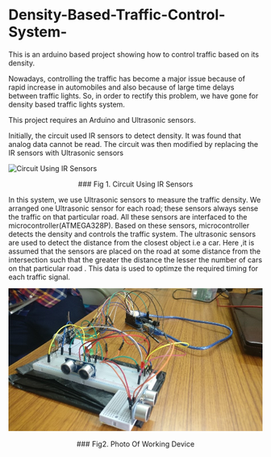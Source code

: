 # Density-Based-Traffic-Control-System-
This is an arduino based project showing how to control traffic based on its density. 

Nowadays, controlling the traffic has become a major issue because of rapid increase in automobiles and also because of large time delays between traffic lights. So, in order to rectify this problem, we have gone for density based traffic lights system. 

This project requires an Arduino and Ultrasonic sensors.

Initially, the circuit used IR sensors to detect density. It was found that analog data cannot be read. The circuit was then modified by replacing the IR sensors with Ultrasonic sensors

![Circuit Using IR Sensors](https://www.electronicshub.org/wp-content/uploads/2014/06/Density-Based-Traffic-Lights-System-Circuit-Diagram.jpg)


<p style="text-align: center;">### Fig 1. Circuit Using IR Sensors</p>

In this system, we use Ultrasonic sensors to measure the traffic density. We arranged one Ultrasonic sensor for each road; these sensors always sense the traffic on that particular road. All these sensors are interfaced to the microcontroller(ATMEGA328P). Based on these sensors, microcontroller detects the density and controls the traffic system. The ultrasonic sensors are used to detect the distance from the closest object i.e a car. Here ,it is assumed that the sensors are placed on the road at some distance from the intersection such that the greater the distance the lesser the number of cars on that particular road . This data is used to optimze the required timing for each traffic signal.

![](456.jpg)
<p style="text-align: center;">### Fig2. Photo Of Working Device</p>

